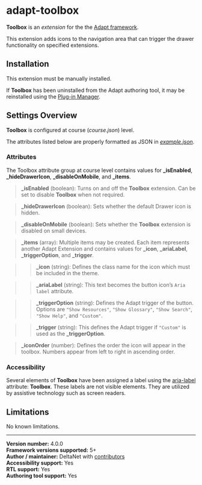 # adapt-toolbox

**Toolbox** is an *extension* for the the [Adapt framework](https://github.com/adaptlearning/adapt_framework).   

This extension adds icons to the navigation area that can trigger the drawer functionality on specified extensions.  

## Installation

This extension must be manually installed.

If **Toolbox** has been uninstalled from the Adapt authoring tool, it may be reinstalled using the [Plug-in Manager](https://github.com/adaptlearning/adapt_authoring/wiki/Plugin-Manager).  

## Settings Overview

**Toolbox** is configured at course (*course.json*) level.  

The attributes listed below are properly formatted as JSON in [*example.json*](https://github.com/deltanet/adapt-toolbox/blob/master/example.json).  

### Attributes

The Toolbox attribute group at course level contains values for **_isEnabled**, **_hideDrawerIcon**, **_disableOnMobile**, and **_items**.

>**_isEnabled** (boolean):  Turns on and off the **Toolbox** extension. Can be set to disable **Toolbox** when not required.  

>**_hideDrawerIcon** (boolean):  Sets whether the default Drawer icon is hidden.  

>**_disableOnMobile** (boolean):  Sets whether the **Toolbox** extension is disabled on small devices.

>**_items** (array): Multiple items may be created. Each item represents another Adapt Extension and contains values for **_icon**, **_ariaLabel**, **_triggerOption**, and **_trigger**.

>>**_icon** (string): Defines the class name for the icon which must be included in the theme.  

>>**_ariaLabel** (string):  This text becomes the button icon’s `Aria label` attribute.  

>>**_triggerOption** (string):  Defines the Adapt trigger of the button. Options are `"Show Resources"`, `"Show Glossary"`, `"Show Search"`, `"Show Help"`, and `"Custom"`.  

>>**_trigger** (string):  This defines the Adapt trigger if `"Custom"` is used as the **_triggerOption**.  

>**_iconOrder** (number): Defines the order the icon will appear in the toolbox. Numbers appear from left to right in ascending order.

### Accessibility
Several elements of **Toolbox** have been assigned a label using the [aria-label](https://github.com/adaptlearning/adapt_framework/wiki/Aria-Labels) attribute: **Toolbox**. These labels are not visible elements. They are utilized by assistive technology such as screen readers.  

## Limitations

No known limitations.

----------------------------
**Version number:**  4.0.0  
**Framework versions supported:**  5+    
**Author / maintainer:** DeltaNet with [contributors](https://github.com/deltanet/adapt-toolbox/graphs/contributors)     
**Accessibility support:** Yes  
**RTL support:** Yes     
**Authoring tool support:** Yes
